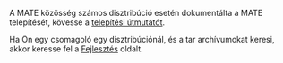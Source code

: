 <!--
.. link:
.. description:
.. tags: 
.. date: 2012-04-17 06:32:31
.. title: Telepítés
.. slug: install
-->

A MATE közösség számos disztribúció esetén dokumentálta a MATE telepítését,
kövesse a [telepítési útmutatót](https://wiki.mate-desktop.org/download).

Ha Ön egy csomagoló egy disztribúciónál, és a tar archívumokat keresi, akkor
keresse fel a [Fejlesztés](/development/) oldalt.
